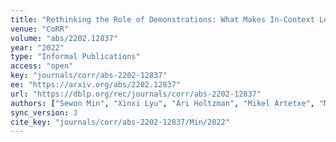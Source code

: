 ```yaml
---
title: "Rethinking the Role of Demonstrations: What Makes In-Context Learning Work?"
venue: "CoRR"
volume: "abs/2202.12837"
year: "2022"
type: "Informal Publications"
access: "open"
key: "journals/corr/abs-2202-12837"
ee: "https://arxiv.org/abs/2202.12837"
url: "https://dblp.org/rec/journals/corr/abs-2202-12837"
authors: ["Sewon Min", "Xinxi Lyu", "Ari Holtzman", "Mikel Artetxe", "Mike Lewis", "Hannaneh Hajishirzi", "Luke Zettlemoyer"]
sync_version: 3
cite_key: "journals/corr/abs-2202-12837/Min/2022"
---
```

